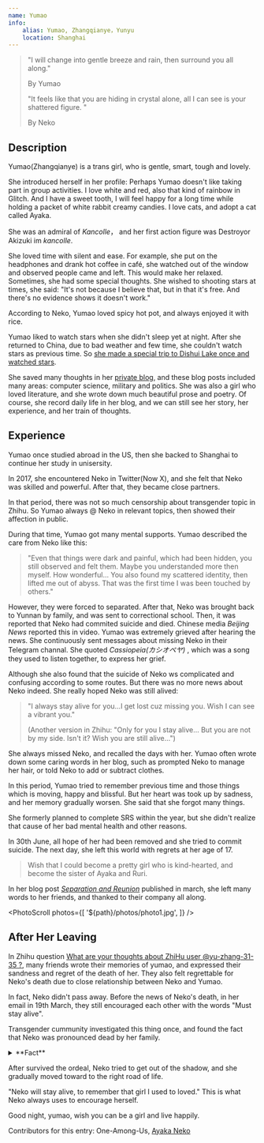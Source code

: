 ```yaml
---
name: Yumao
info:
    alias: Yumao, Zhangqianye，Yunyu
    location: Shanghai
---
```


> "I will change into gentle breeze and rain, then surround you all along."
>
> By Yumao
>
> "It feels like that you are hiding in crystal alone, all I can see is your shattered figure. "
>
> By Neko

## Description

Yumao(Zhangqianye) is a trans girl, who is gentle, smart, tough and lovely.

She introduced herself in her profile: Perhaps Yumao doesn't like taking part in group activities. I love white and red, also that kind of rainbow in Glitch. And I have a sweet tooth, I will feel happy for a long time while holding a packet of white rabbit creamy candies. I love cats, and adopt a cat called Ayaka.

She was an admiral of *Kancolle*， and her first action figure was Destroyor Akizuki im *kancolle*.

She loved time with silent and ease. For example, she put on the headphones and drank hot coffee in café, she watched out of the window and observed people came and left. This would make her relaxed. Sometimes, she had some special thoughts. She wished to shooting stars at times, she said: "It's not because I believe that, but in that it's free. And there's no evidence shows it doesn't work."

According to Neko, Yumao loved spicy hot pot, and always enjoyed it with rice.

Yumao liked to watch stars when she didn't sleep yet at night. After she returned to China, due to bad weather and few time, she couldn't watch stars as previous time. So [she made a special trip to Dishui Lake once and watched stars](https://web.archive.org/web/20210517104313/https://oao.moe/archives/834/).

She saved many thoughts in her [private blog](https://web.archive.org/web/20210420170241/https://oao.moe/archives/), and these blog posts included many areas: computer science, military and politics. She was also a girl who loved literature, and she wrote down much beautiful prose and poetry. Of course, she record daily life in her blog, and we can still see her story, her experience, and her train of thoughts.

## Experience

Yumao once studied abroad in the US, then she backed to Shanghai to continue her study in unisersity.

In 2017, she encountered Neko in Twitter(Now X), and she felt that Neko was skilled and powerful. After that, they became close partners.

In that period, there was not so much censorship about transgender topic in Zhihu. So Yumao always @ Neko in relevant topics, then showed their affection in public.

During that time, Yumao got many mental supports. Yumao described the care from Neko like this:

> "Even that things were dark and painful, which had been hidden, you still observed and felt them. Maybe you understanded more then myself. How wonderful... You also found my scattered identity, then lifted me out of abyss. That was the first time I was been touched by others."

However, they were forced to separated. After that, Neko was brought back to Yunnan by family, and was sent to correctional school. Then, it was reported that Neko had commited suicide and died. Chinese media *Beijing News* reported this in video. Yumao was extremely grieved after hearing the news. She continuously sent messages about missing Neko in their Telegram channal. She quoted *Cassiopeia(カシオペヤ)* , which was a song they used to listen together, to express her grief.

Although she also found that the suicide of Neko ws complicated and confusing according to some routes. But there was no more news about Neko indeed. She really hoped Neko was still alived:

> "I always stay alive for you...I get lost cuz missing you. Wish I can see a vibrant you."
>
> (Another version in Zhihu: "Only for you I stay alive... But you are not by my side. Isn't it? Wish you are still alive...")

She always missed Neko, and recalled the days with her. Yumao often wrote down some caring words in her blog, such as prompted Neko to manage her hair, or told Neko to add or subtract clothes.

In this period, Yumao tried to remember previous time and those things which is moving, happy and blissful. But her heart was took up by sadness, and her memory gradually worsen. She said that she forgot many things.

She formerly planned to complete SRS within the year, but she didn't realize that cause of her bad mental health and other reasons.

In 30th June, all hope of her had been removed and she tried to commit suicide. The next day, she left this world with regrets at her age of 17.

> Wish that I could become a pretty girl who is kind-hearted, and become the sister of Ayaka and Ruri.

In her blog post *[Separation and Reunion](https://web.archive.org/web/20210517104118/https://oao.moe/archives/948/)* published in march, she left many words to her friends, and thanked to their company all along. 

<PhotoScroll photos={[
    '${path}/photos/photo1.jpg',
]} />

## After Her Leaving

In Zhihu question [What are your thoughts about ZhiHu user @yu-zhang-31-35 ?](https://www.zhihu.com/question/284818437), many friends wrote their memories of yumao, and expressed their sandness and regret of the death of her. They also felt regrettable for Neko's death due to close relationship between Neko and Yumao.

In fact, Neko didn't pass away. Before the news of Neko's death, in her email in 19th March, they still encouraged each other with the words "Must stay alive".

Transgender cummunity investigated this thing once, and found the fact that Neko was pronounced dead by her family.

<details>
<summary>**Fact**</summary>

Neko and Yumao were forced to seprate in Shanghai. After that, Neko was brought to Kunming, Yunnan, and then hospitalized at a mental health centre for treatment.

During the time, Neko always hoped to meet with Yumao, so she tried to contact Yumao in the interval outside the hosptial when she haved dinner with her parents. Then she persuaded the doctor on duty to issue discharge certificate for her. This action irritated her family. Shortly afterward, her family drived her to *Kunming Anning Haohaizi School*(hereinafter referred to as "*Haohaizi*") made use of taking her to *Changshui Airport*. After that, Neko was locked in the *Room 308*, which can be seen as a black room.

Days after she came out of the *Room 308*, owing to her command of computer was excellent and their trust in her, the propaganda department of *Haohaizi* found her and asked her to fix network system. Neko accepted and fixed the system quickly, then sent a help email to Yumao.

After that, the outside world started to lash out her parents. The investigative journalist of *Beijing News* also interviewed the staff of *Haohaizi* to ask the whereabouts of Neko.

However, the parents made a shock decision. They said that they had already brought her out of the school, then cancelled the census register of Neko. In the interview of *Beijing News*, they spoke in a tearful voice and claimed that Neko had commited suicide in the early hours of 24th March.

Neko was continued to be in *Haohaizi* since then. She was informed of Yumao's death in October. This news almost devastated her.

But nevertheless, Neko still implemented the words "Must stay alive". She never gave up and tried to calm herself. She kept a diary and develpoed her hobbies and interests at that time. She also found some ways which could resolve her difficulties to take her mind off.

During the latter time in *Haohaizi*, those around her helped her a lot, her friends accompanied her, and some people delivered things from the outside. Some friendly drillmaster would take her out to play, or bought things to her. This might make her happier.

On 1st September 2019, Neko left *Haohaizi*, and started her new life after a period of time.

> To commenmorate all the difficulties I suffered in the past two years
> 
> From 2018-03-16 22:31
>
>  To  2020-03-16 22:31
>
> Thanks to all your efforts in that period
>
> This is also, to remember all the things you experienced after we separted
>
> Also, for you in 2018-07-31
>
> Thank you everyone.
>
> Neko, on Telegram
</details>

After survived the ordeal, Neko tried to get out of the shadow, and she gradually moved toward to the right road of life.

"Neko will stay alive, to remember that girl I used to loved." This is what Neko always uses to encourage herself.

Good night, yumao, wish you can be a girl and live happily.

Contributors for this entry: One-Among-Us, [Ayaka Neko](https://twitter.com/ayakaneko)
